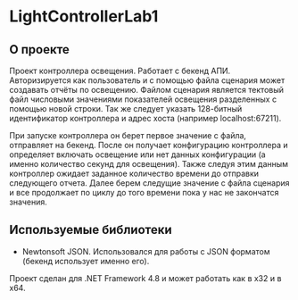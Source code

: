 # LightControllerLab1

## О проекте
Проект контроллера освещения. Работает с бекенд АПИ. Авторизируется как пользователь и с помощью файла сценария может создавать отчёты по освещению.
Файлом сценария является тектовый файл числовыми значениями показателей освещения разделенных с помощью новой строки. Так же следует указать 128-битный идентификатор контроллера
и адрес хоста (например localhost:67211).

При запуске контроллера он берет первое значение с файла, отправляет на бекенд.
После он получает конфигурацию контроллера и определяет включать освещение или нет данных конфигурации (а именно количество секунд для освещения).
Также следуя этим данным контроллер ожидает заданное количество времени до отправки следующего отчета.
Далее берем следущие значение с файла сценария и все продолжает по циклу до того времени пока у нас не закончатся значения.

## Используемые библиотеки
* Newtonsoft JSON. Использовался для работы с JSON форматом (бекенд использует именно его).

Проект сделан для .NET Framework 4.8 и может работать как в х32 и в x64.
